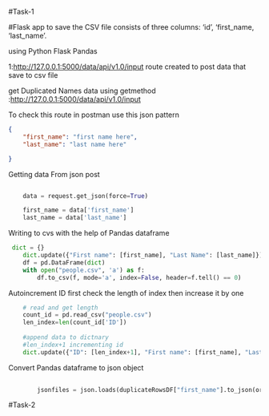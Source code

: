 #Task-1

#Flask app to save the CSV file consists of three columns: ‘id’, ‘first_name, ‘last_name’.

using Python Flask Pandas

1:http://127.0.0.1:5000/data/api/v1.0/input
 route created to post data that save to csv file

get Duplicated Names data using getmethod 
:http://127.0.0.1:5000/data/api/v1.0/input

To check this route in postman use this json pattern 
````json
{
	"first_name": "first name here",
	"last_name": "last name here"

}
````

Getting data From json post 
```python

    data = request.get_json(force=True)

    first_name = data['first_name']
    last_name = data['last_name']


```


Writing to cvs with the help of Pandas dataframe 

```python
 dict = {}
    dict.update({"First name": [first_name], "Last Name": [last_name]})
    df = pd.DataFrame(dict)
    with open("people.csv", 'a') as f:
        df.to_csv(f, mode='a', index=False, header=f.tell() == 0)
```


Autoincrement ID first check the length of index then increase it by one
```python
    # read and get length
    count_id = pd.read_csv("people.csv")
    len_index=len(count_id['ID'])
    
    #append data to dictnary
    #len_index+1 incrementing id
    dict.update({"ID": [len_index+1], "First name": [first_name], "Last Name": [last_name]})

```


Convert Pandas dataframe to json object 
```python
    
        jsonfiles = json.loads(duplicateRowsDF["first_name"].to_json(orient='records'))
```

#Task-2

